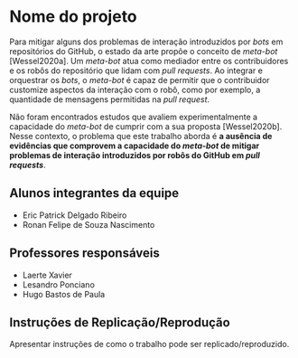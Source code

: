 # Nome do projeto

Para mitigar alguns dos problemas de interação introduzidos por *bots* em repositórios do GitHub, o estado da arte propõe o conceito de *meta-bot* [Wessel2020a]. Um *meta-bot* atua como mediador entre os contribuidores e os robôs do repositório que lidam com *pull requests*. Ao integrar e orquestrar os *bots*, o *meta-bot* é capaz de permitir que o contribuidor customize aspectos da interação com o robô, como por exemplo, a quantidade de mensagens permitidas na *pull request*. 

Não foram encontrados estudos que avaliem experimentalmente a capacidade do *meta-bot* de cumprir com a sua proposta [Wessel2020b]. Nesse contexto, o problema que este trabalho aborda é **a ausência de evidências que comprovem a capacidade do *meta-bot* de mitigar problemas de interação introduzidos por robôs do GitHub em *pull requests***.

## Alunos integrantes da equipe

* Eric Patrick Delgado Ribeiro
* Ronan Felipe de Souza Nascimento

## Professores responsáveis

* Laerte Xavier
* Lesandro Ponciano
* Hugo Bastos de Paula

## Instruções de Replicação/Reprodução

Apresentar instruções de como o trabalho pode ser replicado/reproduzido.
